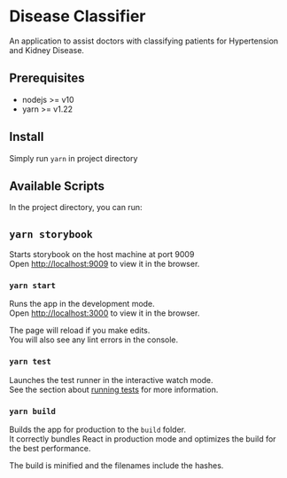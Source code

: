 # Disease Classifier

An application to assist doctors with classifying patients for Hypertension and Kidney Disease.

## Prerequisites
* nodejs >= v10
* yarn >= v1.22

## Install

Simply run `yarn` in project directory

## Available Scripts

In the project directory, you can run:

## `yarn storybook`

Starts storybook on the host machine at port 9009<br />
Open [http://localhost:9009](http://localhost:9009) to view it in the browser.

### `yarn start`

Runs the app in the development mode.<br />
Open [http://localhost:3000](http://localhost:3000) to view it in the browser.

The page will reload if you make edits.<br />
You will also see any lint errors in the console.

### `yarn test`

Launches the test runner in the interactive watch mode.<br />
See the section about [running tests](https://facebook.github.io/create-react-app/docs/running-tests) for more information.

### `yarn build`

Builds the app for production to the `build` folder.<br />
It correctly bundles React in production mode and optimizes the build for the best performance.

The build is minified and the filenames include the hashes.<br />
